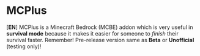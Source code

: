 # MCPlus
[**EN**] MCPlus is a Minecraft Bedrock (MCBE) addon which is very useful in **survival mode** because it makes it easier for someone to *finish* their survival faster. Remember! Pre-release version same as **Beta** or **Unofficial** (testing only)!
